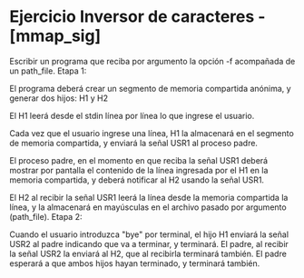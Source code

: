 # Ejercicio Inversor de caracteres - [mmap_sig]

Escribir un programa que reciba por argumento la opción -f acompañada de un path_file.
Etapa 1:

El programa deberá crear un segmento de memoria compartida anónima, y generar dos hijos: H1 y H2

El H1 leerá desde el stdin línea por línea lo que ingrese el usuario.

Cada vez que el usuario ingrese una línea, H1 la almacenará en el segmento de memoria compartida, y enviará la señal USR1 al proceso padre.

El proceso padre, en el momento en que reciba la señal USR1 deberá mostrar por pantalla el contenido de la línea ingresada por el H1 en la memoria compartida, y deberá notificar al H2 usando la señal USR1.

El H2 al recibir la señal USR1 leerá la línea desde la memoria compartida la línea, y la almacenará en mayúsculas en el archivo pasado por argumento (path_file).
Etapa 2:

Cuando el usuario introduzca "bye" por terminal, el hijo H1 enviará la señal USR2 al padre indicando que va a terminar, y terminará.
El padre, al recibir la señal USR2 la enviará al H2, que al recibirla terminará también.
El padre esperará a que ambos hijos hayan terminado, y terminará también.